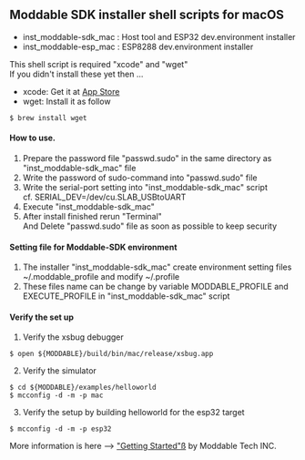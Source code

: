 ## Moddable SDK installer shell scripts for macOS

* inst_moddable-sdk_mac : Host tool and ESP32 dev.environment installer
* inst_moddable-esp_mac : ESP8288 dev.environment installer

This shell script is required "xcode" and "wget" <br />
If you didn't install these yet then ...

* xcode: Get it at [App Store](https://www.apple.com/us/search/xcode)
* wget: Install it as follow
 ```
$ brew install wget
 ```

#### How to use.
1. Prepare the password file "passwd.sudo" in the same directory as "inst_moddable-sdk_mac" file
1. Write the password of sudo-command into "passwd.sudo" file
1. Write the serial-port setting into "inst_moddable-sdk_mac" script<br />
 cf. SERIAL_DEV=/dev/cu.SLAB_USBtoUART
1. Execute "inst_moddable-sdk_mac"<br />
1. After install finished rerun "Terminal"<br />
And Delete "passwd.sudo" file as soon as possible to keep security

#### Setting file for Moddable-SDK environment
1. The installer "inst_moddable-sdk_mac" create environment setting files ~/.moddable_profile  and modify ~/.profile
2. These files name can be change by variable MODDABLE_PROFILE and EXECUTE_PROFILE in "inst_moddable-sdk_mac" script

#### Verify the set up
1. Verify the xsbug debugger
```
$ open ${MODDABLE}/build/bin/mac/release/xsbug.app
```
2. Verify the simulator
```
$ cd ${MODDABLE}/examples/helloworld
$ mcconfig -d -m -p mac
```
3. Verify the setup by building helloworld for the esp32 target
```
$ mcconfig -d -m -p esp32
```

More information is here --> ["Getting Started"ß](https://github.com/Moddable-OpenSource/moddable/blob/public/documentation/Moddable%20SDK%20-%20Getting%20Started.md) by Moddable Tech INC.
